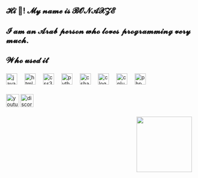 <h2 align="left">𝓗𝓲 👋! 𝓜𝔂 𝓷𝓪𝓶𝓮 𝓲𝓼 𝓑𝓞𝓝𝓐𝓧𝓩𝓔</h2>

###

<h2 align="left">𝓘 𝓪𝓶 𝓪𝓷 𝓐𝓻𝓪𝓫 𝓹𝓮𝓻𝓼𝓸𝓷 𝔀𝓱𝓸 𝓵𝓸𝓿𝓮𝓼 𝓹𝓻𝓸𝓰𝓻𝓪𝓶𝓶𝓲𝓷𝓰 𝓿𝓮𝓻𝔂 𝓶𝓾𝓬𝓱.</h2>

###

<h2 align="left">𝓦𝓱𝓸 𝓾𝓼𝓮𝓭 𝓲𝓽</h2>

###

<div align="left">
  <img src="https://cdn.jsdelivr.net/gh/devicons/devicon/icons/javascript/javascript-original.svg" height="30" alt="javascript logo"  />
  <img width="12" />
  <img src="https://cdn.jsdelivr.net/gh/devicons/devicon/icons/html5/html5-original.svg" height="30" alt="html5 logo"  />
  <img width="12" />
  <img src="https://cdn.jsdelivr.net/gh/devicons/devicon/icons/css3/css3-original.svg" height="30" alt="css3 logo"  />
  <img width="12" />
  <img src="https://cdn.jsdelivr.net/gh/devicons/devicon/icons/python/python-original.svg" height="30" alt="python logo"  />
  <img width="12" />
  <img src="https://cdn.jsdelivr.net/gh/devicons/devicon/icons/csharp/csharp-original.svg" height="30" alt="csharp logo"  />
  <img width="12" />
  <img src="https://cdn.jsdelivr.net/gh/devicons/devicon/icons/c/c-original.svg" height="30" alt="c logo"  />
  <img width="12" />
  <img src="https://cdn.jsdelivr.net/gh/devicons/devicon/icons/cplusplus/cplusplus-original.svg" height="30" alt="cplusplus logo"  />
  <img width="12" />
  <img src="https://cdn.simpleicons.org/php/777BB4" height="30" alt="php logo"  />
</div>

###

<div align="left">
  <img src="https://img.shields.io/static/v1?message=Youtube&logo=youtube&label=&color=FF0000&logoColor=white&labelColor=&style=for-the-badge" height="35" alt="youtube logo"  />
  <img src="https://img.shields.io/static/v1?message=Discord&logo=discord&label=&color=7289DA&logoColor=white&labelColor=&style=for-the-badge" height="35" alt="discord logo"  />
</div>

###

<img align="right" height="150" src="https://media.tenor.com/cQ-2owQdFcMAAAAM/black.gif"  />

###
